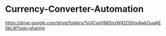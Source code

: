 # Currency-Converter-Automation
https://drive.google.com/drive/folders/1VJlCypV98SnzW42OShjxAwkOuqAE0kLW?usp=sharing
